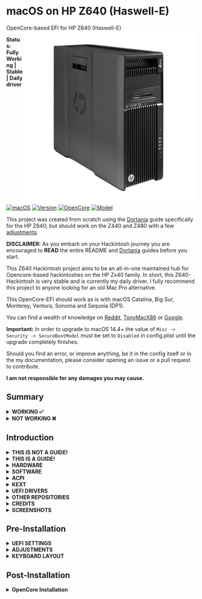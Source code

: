 # macOS on HP Z640 (Haswell-E)

OpenCore-based EFI for HP Z640 (Haswell-E)
<img align="right" src="./Docs/HP-Z640.png" alt="HP Z640" width="460">

**Status: Fully Working | Stable | Daily driver**

[![macOS](https://img.shields.io/badge/macOS-Sonoma-green.svg)](https://www.apple.com/macos/sonoma/)
[![Version](https://img.shields.io/badge/14.5-green.svg)](https://support.apple.com/en-us/109035#macos145)
[![OpenCore](https://img.shields.io/badge/OpenCore-1.0.0-blue.svg)](https://github.com/acidanthera/OpenCorePkg/releases/tag/1.0.0)
[![Model](https://img.shields.io/badge/Model-Z640-grey)](https://support.hp.com/us-en/document/c04496994)

This project was created from scratch using the [Dortania](https://dortania.github.io/getting-started/) guide specifically for the HP Z640, but should work on the Z440 and Z480 with a few [adjustments](https://github.com/HJebbour/Z640-Hackintosh/edit/main/README.md#pre-installation).

**DISCLAIMER:**
As you embark on your Hackintosh journey you are encouraged to **READ** the entire README and [Dortania](https://dortania.github.io/getting-started/) guides before you start.

This Z640 Hackintosh project aims to be an all-in-one maintained hub for Opencore-based hackintoshes on the HP Zx40 family. In short, this Z640-Hackintosh is very stable and is currently my daily driver. I fully recommend this project to anyone looking for an old Mac Pro alternative.

This OpenCore-EFI should work as is with macOS Catalina, Big Sur, Monterey, Ventura, Sonoma and Sequoia (DP1).

You can find a wealth of knowledge on [Reddit](https://www.reddit.com/r/hackintosh/), [TonyMacX86](https://www.tonymacx86.com) or [Google](https://www.google.com).

**Important:** In order to upgrade to macOS 14.4+ the value of `Misc -> Security -> SecureBootModel` must be set to `Disabled` in config.plist until the upgrade completely finishes.

Should you find an error, or improve anything, be it in the config itself or in the my documentation, please consider opening an issue or a pull request to contribute.

**I am not responsible for any damages you may cause.**

## Summary

<details>  

<summary><strong>WORKING ✅</strong></summary>
<br>

> ### Video and Audio
| Feature                              | Status | Dependency          | Remarks                      |
| :----------------------------------- | ------ | ------------------- | ---------------------------- |
| Full Graphics Accleration (QE/CI) | ✅ | `WhateverGreen.kext` | AMD Radeon RX 580 is natively supported on macOS |
| Audio Output (Front/Back) | ✅ | `AppleALC.kext` with Layout ID = 11 | - |
| Audio Input (Front/Back) | ✅ | `AppleALC.kext` with Layout ID = 11 | - |
| Internal Speaker | ✅ | `AppleALC.kext` with Layout ID = 11 | - |
| Automatic Headphone Output Switching | ✅ | `AppleALC.kext` with Layout ID = 11 | - |
| DRM | ✅ | dGPU | - |

> ### Power Management
| Feature                              | Status | Dependency          | Remarks                      |
| :----------------------------------- | ------ | ------------------- | ---------------------------- |
| CPU Power Management | ✅ | `SSDT-PLUG.aml` | - |
| NVMe Compatibility | ✅ | `NVMeFix.kext` & `Innie.kext` | Improves NVMe compatibility with non-Apple SSDs |
| Sleep / Wake | ✅ | - | - |

> ### Connectivity
| Feature                              | Status | Dependency          | Remarks                      |
| :----------------------------------- | ------ | ------------------- | ---------------------------- |
| Wi-Fi | ✅ | `OpenCore Legacy Patcher` | Follow [this](https://www.reddit.com/r/hackintosh/comments/170q5wu/enable_wifi_in_sonoma_with_fenvi_t919/) guide to properly enable Wi-Fi and Bluetooth with macOS Sonoma. Wi-Fi is natively supported on previous macOS versions, no need to use OCLP. |
| Bluetooth | ✅ | `OpenCore Legacy Patcher` | Follow [this](https://www.reddit.com/r/hackintosh/comments/170q5wu/enable_wifi_in_sonoma_with_fenvi_t919/) guide to properly enable Wi-Fi and Bluetooth with macOS Sonoma. Bluetooth is natively supported on previous macOS versions, no need to use OCLP. |
| Ethernet | ✅ | `IntelMausi.kext` | - |
| USB 2.0 / USB 3.0 | ✅ | `USBMap.kext` | Create your own USBMap.kext using [CorpNewt](https://github.com/corpnewt/USBMap) |
| USB Power Properties in macOS | ✅ | - | - |

> ### macOS Continuity
| Feature                              | Status | Dependency          | Remarks                      |
| :----------------------------------- | ------ | ------------------- | ---------------------------- |
| iCloud, iMessage, FaceTime | ✅ | Whitelisted Apple ID, Valid SMBIOS See [Dortania / OpenCore-Install-Guide](https://dortania.github.io/OpenCore-Post-Install/universal/iservices.html) | - |
| Continuity Camera | ✅ | - | - |
| AirDrop | ✅ | - | - |
| Universal Control | ✅ | - | - |
| Apple Watch Auto Unlock | ✅ | - | - |
| Instant Hotspot | ✅ | - | - |
| Continuity Markup and Sketch | ✅ | - | - |
| Handoff | ✅ | - | - |
| Universal Clipboard | ✅ | - | - |
| SMS & Phone Call via iPhone | ✅ | - | - |
| AirPlay to Mac | ✅ | - | - |

> ### Miscellaneous
| Feature                              | Status | Dependency          | Remarks                      |
| :----------------------------------- | ------ | ------------------- | ---------------------------- |
| Multiple Boot | ✅ | - | macOS, Windows, and Linux distributions (Use [this](https://dortania.github.io/OpenCore-Multiboot/empty/samedisk.html#precautions) guide to setup dual boot on the same drive) |
| Boot chime | ✅ | - | Working like a charme |


</details>  

<details>  
<summary><strong>NOT WORKING ❌</strong></summary>
<br>

| Feature                              | Status | Dependency          | Remarks                      |
| :----------------------------------- | ------ | ------------------- | ---------------------------- |
| Sidecar | ❌ | - | Cannot work on this machine as the there's no iGPU |
| FireVault 2 | ❌ | - | Cannot work when SecureBootModel is Disabled for OCLP |

</details>  

## Introduction

<details> 
<summary><strong>THIS IS NOT A GUIDE!</strong></summary>
</br>

This is not a guide. It shoud only be used as a reference. I provide some tips and tricks I learned on my journey in building a hackintosh. The best way of using this is as a supplement to the OpenCore guide. If you have questions about how to setup your specific hardware, are unclear about what to do, or would like to see the settings I've used.

I understand that some may simply add the OC and Boot folders to their EFI folder. For clarity the EFI partition needs a folder called EFI that contains the Boot and OC folder.

```EFI
EFI (drive)
	EFI
	├── BOOT
	├── OC
```

It should work and your HP Z640 should boot and work fine. **You will at minimum need to generate SMBIOS values if you want Apple services to work.** Note that all error reporting/logging has been turned off in the config.plist. You will have a difficult time trouble shooting with the setup provided. You can easily turn on the error reporting and logging if you follow the Dortania guide. Best of luck.

> **NOTE** if you simply wish to copy my EFI please do the following:
>
>1. [Generate SMBIOS values](https://dortania.github.io/OpenCore-Install-Guide/config-laptop.plist/coffee-lake-plus.html#nvram) and add them in the config.plist (Use MacPro7,1 or iMacPro1,1)
>2. Ensure the value of `showpicker` is  `true` in the config.plist file to provide the opencore menu when booting. 
>3. Prepare your install [USB](https://dortania.github.io/OpenCore-Install-Guide/installer-guide/)
>4. Move the entire EFI folder (with your modifications) to the proper partition on your [USB](https://dortania.github.io/OpenCore-Install-Guide/installer-guide/mac-install.html#setting-up-opencore-s-efi-environment) (or [SSD](https://dortania.github.io/OpenCore-Post-Install/universal/oc2hdd.html) once the install is complete).
>5. [Install](https://dortania.github.io/OpenCore-Install-Guide/installation/installation-process.html#double-checking-your-work) - You'll need to select Escape to get the boot menu options and **boot from the USB each time the computer restarts** until you've copied the EFI folder onto the hard drive. You may also need to select the correct boot option during install.

</details>  

<details> 
<summary><strong>THIS IS A GUIDE!</strong></summary>
</br>

**The one and only guide to install macOS, provided by [Dortania](https://dortania.github.io/OpenCore-Install-Guide/)**

</details>  

<details>
<summary><strong>HARDWARE</strong></summary>

### HP Z640 (Haswell-E)

These are relevant components on my machine which may differ from yours, keep these in mind as you will need to adjust accordingly, depending on your machine's configuration.

| Category  | Component                                       | Note                                                         |
| --------- | ----------------------------------------------- | ------------------------------------------------------------ |
| CPU | Intel Xeon E5-2699 v3 18-core (2,30 GHz) | - |
| GPU | AMD Radeon RX 580 8 GB | - |
| SSD | WDC PC SN720 SDAQNTW-512G-1001 | Using PCIe to M.2 adapter |
| Memory | 72 GB 2133 MHz DDR4 | - |
| Wi-Fi & BT | Fenvi T919 (Broadcom) | - |
| BIOS | M60 v02.61 23/03/2023 | Latest version to this date |

Refer to [HP Z640 Specs](https://support.hp.com/us-en/document/c04496994) for possible stock configurations.

</details>  

<details>

<summary><strong>SOFTWARE</strong></summary>
<br>

| Component      | Version |
| -------------- | ------- |
| OpenCore | 1.0.0 |
| macOS Sonoma | 14.5 |
| Windows 11 | 23H2 |
| Ubuntu | 22.04.4 LTS |
| Fedora | 40 |
| ESXi | 8 |
| Proxmox | 8.2 |

</details>

<details>
<summary><strong>ACPI</strong></summary>
<br>

| Component              |
| ---------------------- |
| SSDT-EC |
| SSDT-PLUG |
| SSDT-RTC0-RANGE |
| SSDT-UNC |
| SSDT-HPET |
| SSDT-USBX |

</details>

<details>
<summary><strong>KEXT</strong></summary>
<br>

| Kext                   | Version |
| ---------------------- | ------- |
| Lilu | 1.6.7 |
| VirtualSMC | 1.3.2 |
| AppleALC | 1.9.0 |
| IntelMausi | 1.0.7 |
| NVMeFix | 1.1.1 |
| Innie | 1.3.1 |
| SMCProcessor | 1.3.2 |
| SMCSuperIO | 1.3.2 |
| RestrictEvents | 1.1.3 |
| AMFIPass | 1.4.0 |
| WhateverGreen | 1.6.6 |
| USBMap | - |
| RTCMemoryFixup | 1.0.7 |
| IOSkywalkFamily | - |
| IO80211FamilyLegacy | - |

</details>

<details><summary><strong>UEFI DRIVERS</strong></summary>
<br>

|     Driver      | Version           |
| --------------- | ----------------- |
| OpenRuntime.efi | OpenCorePkg 1.0.0 |
| OpenCanopy.efi | OpenCorePkg 1.0.0 |
| OpenHfsPlus.efi | OpenCorePkg 1.0.0 |
| AudioDxe.efi | OpenCorePkg 1.0.0 |
| ResetNvramEntry.efi | OpenCorePkg 1.0.0 |
| ToggleSipEntry.efi | OpenCorePkg 1.0.0 |

</details>

<details>
<summary><strong>OTHER REPOSITORIES</strong></summary>
<br>

- Zx40-Hackintosh repositories:
  - [BillDH2k/Hackintosh-HP-Z440-Z640-Z840-OpenCore](https://github.com/BillDH2k/Hackintosh-HP-Z440-Z640-Z840-OpenCore/tree/main)
  - [DmitriyyyyS/HP-Z440](https://github.com/DmitriyyyyS/HP-Z440)
	
- Zx20-Hackintosh repositories:
  - [BillDH2k/Hackintosh-HP-Z420-Z620-Z820-OpenCore](https://github.com/BillDH2k/Hackintosh-HP-Z420-Z620-Z820-OpenCore)
  - [sagaciouszu/OpenCore-HP-Z620](https://github.com/sagaciouszu/OpenCore-HP-Z620)

</details>  

<details> 
<summary><strong>CREDITS</strong></summary>

### Credit to all these great people whom I don't know but have made my hackintosh dreams a reality:

- The guys from [Acidanthera](https://github.com/acidanthera) that make this possible
- [ben9923](https://github.com/ben9923) for [VoodooI2C](https://github.com/VoodooI2C/VoodooI2C)
- [Apple](http://apple.com) for macOS
- [CorpNewt](https://github.com/corpnewt) for [USBMap](https://github.com/corpnewt/USBMap)
- [headkaze](https://github.com/headkaze) for [Hackintool](https://github.com/headkaze/Hackintool)
- [Mieze](https://github.com/Mieze) for [IntelMausiEthernet](https://github.com/Mieze/IntelMausiEthernet)
- People at [r/hackintosh](https://www.reddit.com/r/hackintosh/) for their advice and help
- And every other contributor

</details>

<details><summary><strong>SCREENSHOTS</strong></summary>
    <br>
    <p float="left">
        <img src="./Docs/HP-Z640-macOS-Sonoma-14.5.png" alt="Neofetch & About This Mac" width="1000">
	<img src="./Docs/OpenCore-Boot-Picker.png" alt="Multiboot: Windows 11, Ubuntu, Fedora, ESXi, Proxmox, and macOS" width="1000">
	<img src="./Docs/HP-Z640-macOS-Sequoia-15-DP1.png" alt="Experimental support of macOS Sequoia" width="1000">
    </p>
</details> 

## Pre-Installation

<details><summary><strong>UEFI SETTINGS</strong></summary>
<br>

**Security**

- **System Security**
  - `Virtualization Technology (VT-x)` **Enable**
  - `Intel VT for Directed I/O (VT-d)` **Disable**

**Advanced**

- **Boot Options**
  - `Fast Boot` **Disable**
  - `S5 Wake On LAN` **Disable**

- **Device Configurations**
  - `SATA Controller Mode` **AHCI**

- **Secure Boot Configuration**
  - `Configure Legacy Support and Secure Boot` **Disable Legacy Support and Disable Secure Boot**

- **Performance Options**
  - `Intel Hyper-Threading Technology` **Enable**

</details>

<details><summary><strong>ADJUSTMENTS</strong></summary>
<br>

**Broadwell-E**

To enable support for Xeon v4 CPUs, you must change the following values in `Kernel -> Emulate` under your config.plist file:

- **Cpuid1Data: D4060300 00000000 00000000 00000000**
  - Fake CPUID entry
- **Cpuid1Mask: FFFFFFFF 00000000 00000000 00000000**
  - Mask for fake CPUID

**Haswell-E**

To enable support for Xeon v3 CPUs, you must change the following values in `Kernel -> Emulate` under your config.plist file (Already configured in the included EFI folder):

- **Cpuid1Data: C3060300 00000000 00000000 00000000**
  - Fake CPUID entry
- **Cpuid1Mask: FFFFFFFF 00000000 00000000 00000000**
  - Mask for fake CPUID

**Z840 Support**

- **2nd LAN port must be disabled in BIOS for Z840 workstations**
- **Add the following kexts to enable SAS controller**
  - AstekFusion2Family.kext
  - AstekFusion2Adapter.kext

</details>

<details><summary><strong>KEYBOARD LAYOUT</strong></summary>
<br>

Either add as a `String` or as a `Data` (HEX Data [ProperTree](https://github.com/corpnewt/ProperTree))

Format is lang-COUNTRY:keyboard

🇺🇸 | [0] en_US - U.S --> en-US:0 --> (656e2d55 533a30 in HEX)

| Key           | Type   | Value   |
| ------------- | ------ | ------- |
| prev-lang:kbd | String | en-US:0 |


Pick your keyboard layout here:

[AppleKeyboardLayouts.txt](https://github.com/acidanthera/OpenCorePkg/blob/master/Utilities/AppleKeyboardLayouts/AppleKeyboardLayouts.txt)

</details>

## Post-Installation

<details><summary><strong>OpenCore Installation</strong></summary>
<br>

Move the entire EFI folder from the prepared USB (with your modifications) to the EFI partition on your hard drive or SSD.

